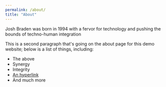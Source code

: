 ```yaml
---
permalink: /about/
title: "About"
---
```


Josh Braden was born in 1994 with a fervor for technology and pushing the bounds of techno-human integration

This is a second paragraph that's going on the about page for this demo website; below is a list of things, including:

- The above
- Synergy
- Integrity
- [An hyperlink](https://en.wikipedia.org/wiki/Hyperlink)
- And much more

